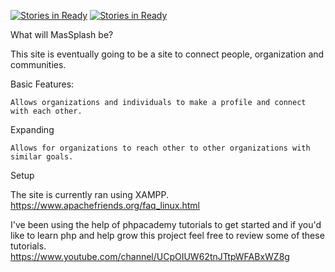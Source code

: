 [![Stories in Ready](https://badge.waffle.io/MarcinakaSin/MasSplash.png?label=ready&title=Ready)](https://waffle.io/MarcinakaSin/MasSplash)
[![Stories in Ready](https://badge.waffle.io/MarcinakaSin/MasSplash.png?label=ready&title=Ready)](http://waffle.io/MarcinakaSin/MasSplash)

What will MasSplash be?

This site is eventually going to be a site to connect people, organization and communities.


Basic Features:

    Allows organizations and individuals to make a profile and connect with each other.

Expanding

    Allows for organizations to reach other to other organizations with similar goals.

Setup

The site is currently ran using XAMPP.
https://www.apachefriends.org/faq_linux.html

I've been using the help of phpacademy tutorials to get started and if you'd like to learn php and help grow this project feel free to review some of these tutorials. 
https://www.youtube.com/channel/UCpOIUW62tnJTtpWFABxWZ8g

